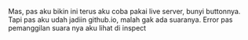 Mas, pas aku bikin ini terus aku coba pakai live server, bunyi buttonnya.
Tapi pas aku udah jadiin github.io, malah gak ada suaranya. Error pas pemanggilan suara nya aku lihat di inspect